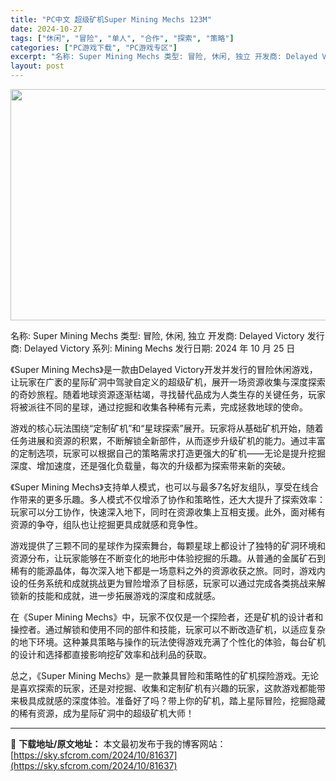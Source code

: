 ```yaml
---
title: "PC中文 超级矿机Super Mining Mechs 123M"
date: 2024-10-27
tags: ["休闲", "冒险", "单人", "合作", "探索", "策略"]
categories: ["PC游戏下载", "PC游戏专区"]
excerpt: "名称: Super Mining Mechs 类型: 冒险, 休闲, 独立 开发商: Delayed Victory 发行商: Delayed Victory 系列: Mining Mechs 发行日期: 2024 年 10 月 25 日 《Super Mining Mechs》是一款由Delaye&hellip;"
layout: post
---
```


<img class="aligncenter size-full wp-image-81638" src="https://sky.sfcrom.com/wp-content/uploads/2024/10/2024102703273485.webp" alt="" width="660" height="370" />

名称: Super Mining Mechs
类型: 冒险, 休闲, 独立
开发商: Delayed Victory
发行商: Delayed Victory
系列: Mining Mechs
发行日期: 2024 年 10 月 25 日

《Super Mining Mechs》是一款由Delayed Victory开发并发行的冒险休闲游戏，让玩家在广袤的星际矿洞中驾驶自定义的超级矿机，展开一场资源收集与深度探索的奇妙旅程。随着地球资源逐渐枯竭，寻找替代品成为人类生存的关键任务，玩家将被派往不同的星球，通过挖掘和收集各种稀有元素，完成拯救地球的使命。

游戏的核心玩法围绕“定制矿机”和“星球探索”展开。玩家将从基础矿机开始，随着任务进展和资源的积累，不断解锁全新部件，从而逐步升级矿机的能力。通过丰富的定制选项，玩家可以根据自己的策略需求打造更强大的矿机——无论是提升挖掘深度、增加速度，还是强化负载量，每次的升级都为探索带来新的突破。

《Super Mining Mechs》支持单人模式，也可以与最多7名好友组队，享受在线合作带来的更多乐趣。多人模式不仅增添了协作和策略性，还大大提升了探索效率：玩家可以分工协作，快速深入地下，同时在资源收集上互相支援。此外，面对稀有资源的争夺，组队也让挖掘更具成就感和竞争性。

游戏提供了三颗不同的星球作为探索舞台，每颗星球上都设计了独特的矿洞环境和资源分布，让玩家能够在不断变化的地形中体验挖掘的乐趣。从普通的金属矿石到稀有的能源晶体，每次深入地下都是一场意料之外的资源收获之旅。同时，游戏内设的任务系统和成就挑战更为冒险增添了目标感，玩家可以通过完成各类挑战来解锁新的技能和成就，进一步拓展游戏的深度和成就感。

在《Super Mining Mechs》中，玩家不仅仅是一个探险者，还是矿机的设计者和操控者。通过解锁和使用不同的部件和技能，玩家可以不断改造矿机，以适应复杂的地下环境。这种兼具策略与操作的玩法使得游戏充满了个性化的体验，每台矿机的设计和选择都直接影响挖矿效率和战利品的获取。

总之，《Super Mining Mechs》是一款兼具冒险和策略性的矿机探险游戏。无论是喜欢探索的玩家，还是对挖掘、收集和定制矿机有兴趣的玩家，这款游戏都能带来极具成就感的深度体验。准备好了吗？带上你的矿机，踏上星际冒险，挖掘隐藏的稀有资源，成为星际矿洞中的超级矿机大师！

---
📖 **下载地址/原文地址：** 本文最初发布于我的博客网站：[https://sky.sfcrom.com/2024/10/81637](https://sky.sfcrom.com/2024/10/81637)
